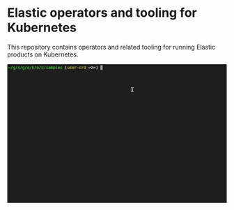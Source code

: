 # Elastic operators and tooling for Kubernetes

This repository contains operators and related tooling for running Elastic products on Kubernetes.

![](docs/img/k8s-operator.gif)

